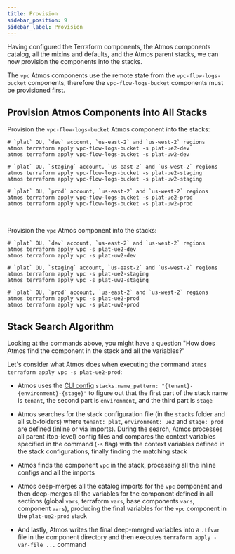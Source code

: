 ```yaml
---
title: Provision
sidebar_position: 9
sidebar_label: Provision
---
```


Having configured the Terraform components, the Atmos components catalog, all the mixins and defaults, and the Atmos parent stacks, we can now
provision the components into the stacks.

The `vpc` Atmos components use the remote state from the `vpc-flow-logs-bucket` components, therefore the `vpc-flow-logs-bucket` components must
be provisioned first.

## Provision Atmos Components into All Stacks

Provision the `vpc-flow-logs-bucket` Atmos component into the stacks:

```shell
# `plat` OU, `dev` account, `us-east-2` and `us-west-2` regions
atmos terraform apply vpc-flow-logs-bucket -s plat-ue2-dev
atmos terraform apply vpc-flow-logs-bucket -s plat-uw2-dev

# `plat` OU, `staging` account, `us-east-2` and `us-west-2` regions
atmos terraform apply vpc-flow-logs-bucket -s plat-ue2-staging
atmos terraform apply vpc-flow-logs-bucket -s plat-uw2-staging

# `plat` OU, `prod` account, `us-east-2` and `us-west-2` regions
atmos terraform apply vpc-flow-logs-bucket -s plat-ue2-prod
atmos terraform apply vpc-flow-logs-bucket -s plat-uw2-prod
```

<br/>

Provision the `vpc` Atmos component into the stacks:

```shell
# `plat` OU, `dev` account, `us-east-2` and `us-west-2` regions
atmos terraform apply vpc -s plat-ue2-dev
atmos terraform apply vpc -s plat-uw2-dev

# `plat` OU, `staging` account, `us-east-2` and `us-west-2` regions
atmos terraform apply vpc -s plat-ue2-staging
atmos terraform apply vpc -s plat-uw2-staging

# `plat` OU, `prod` account, `us-east-2` and `us-west-2` regions
atmos terraform apply vpc -s plat-ue2-prod
atmos terraform apply vpc -s plat-uw2-prod
```

## Stack Search Algorithm

Looking at the commands above, you might have a question "How does Atmos find the component in the stack and all the variables?"

Let's consider what Atmos does when executing the command `atmos terraform apply vpc -s plat-ue2-prod`:

- Atmos uses the [CLI config](/quick-start/configure-cli) `stacks.name_pattern: "{tenant}-{environment}-{stage}"` to figure out that the first part of
  the stack name is `tenant`, the second part is `environment`, and the third part is `stage`

- Atmos searches for the stack configuration file (in the `stacks` folder and all sub-folders) where `tenant: plat`, `environment: ue2`
  and `stage: prod` are defined (inline or via imports). During the search, Atmos processes all parent (top-level) config files and compares the
  context variables specified in the command (`-s` flag) with the context variables defined in the stack configurations, finally finding the matching
  stack

- Atmos finds the component `vpc` in the stack, processing all the inline configs and all the imports

- Atmos deep-merges all the catalog imports for the `vpc` component and then deep-merges all the variables for the component defined in all
  sections (global `vars`, terraform `vars`, base components `vars`, component `vars`), producing the final variables for the `vpc` component in
  the `plat-ue2-prod` stack

- And lastly, Atmos writes the final deep-merged variables into a `.tfvar` file in the component directory and then
  executes `terraform apply -var-file ...` command
